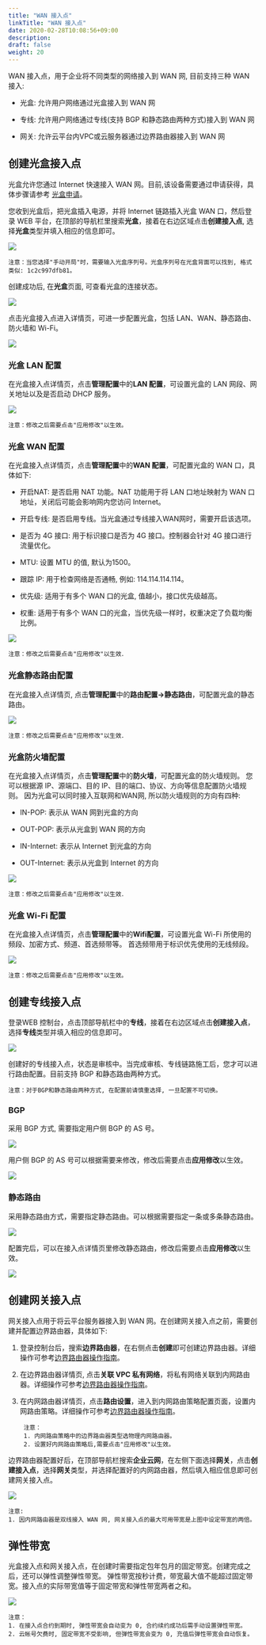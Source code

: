 ```yaml
---
title: "WAN 接入点"
linkTitle: "WAN 接入点"
date: 2020-02-28T10:08:56+09:00
description:
draft: false
weight: 20
---
```



WAN 接入点，用于企业将不同类型的网络接入到 WAN 网, 目前支持三种 WAN 接入: 

* 光盒: 允许用户网络通过光盒接入到 WAN 网

* 专线: 允许用户网络通过专线(支持 BGP 和静态路由两种方式)接入到 WAN 网

* 网关: 允许云平台内VPC或云服务器通过边界路由器接入到 WAN 网

## 创建光盒接入点

光盒允许您通过 Internet 快速接入 WAN 网。目前,该设备需要通过申请获得，具体步骤请参考 [光盒申请](../../../light-box/manual/base)。

您收到光盒后，把光盒插入电源，并将 Internet 链路插入光盒 WAN 口，然后登录 WEB 平台，在顶部的导航栏里搜索**光盒**，接着在右边区域点击**创建接入点**, 选择**光盒**类型并填入相应的信息即可。

![](../../_images/create_wan_cpe.png)

    注意：当您选择"手动开局"时，需要输入光盒序列号。光盒序列号在光盒背面可以找到, 格式类似: 1c2c997dfb81。

创建成功后, 在**光盒**页面, 可查看光盒的连接状态。

![](../../_images/cpe_connection_status.png)

点击光盒接入点进入详情页，可进一步配置光盒，包括 LAN、WAN、静态路由、防火墙和 Wi-Fi。

![](../../_images/describe_wan_cpe.png)

### 光盒 LAN 配置

在光盒接入点详情页，点击**管理配置**中的**LAN 配置**，可设置光盒的 LAN 网段、网关地址以及是否启动 DHCP 服务。

![](../../_images/lan_config.png)

    注意：修改之后需要点击"应用修改"以生效。

### 光盒 WAN 配置

在光盒接入点详情页，点击**管理配置**中的**WAN 配置**，可配置光盒的 WAN 口，具体如下:

* 开启NAT: 是否启用 NAT 功能。NAT 功能用于将 LAN 口地址映射为 WAN 口地址，关闭后可能会影响网内您访问 Internet。

* 开启专线: 是否启用专线。当光盒通过专线接入WAN网时，需要开启该选项。

* 是否为 4G 接口: 用于标识接口是否为 4G 接口。控制器会针对 4G 接口进行流量优化。

* MTU: 设置 MTU 的值, 默认为1500。

* 跟踪 IP: 用于检查网络是否通畅, 例如: 114.114.114.114。

* 优先级: 适用于有多个 WAN 口的光盒, 值越小，接口优先级越高。

* 权重: 适用于有多个 WAN 口的光盒，当优先级一样时，权重决定了负载均衡比例。

![](../../_images/wan_config.png)

    注意：修改之后需要点击"应用修改"以生效．

### 光盒静态路由配置

在光盒接入点详情页, 点击**管理配置**中的**路由配置->静态路由**，可配置光盒的静态路由。

![](../../_images/describe_wan_cpe_route.png)

    注意：修改之后需要点击"应用修改"以生效．

### 光盒防火墙配置

在光盒接入点详情页，点击**管理配置**中的**防火墙**，可配置光盒的防火墙规则。
您可以根据源 IP、源端口、目的 IP、目的端口、协议、方向等信息配置防火墙规则。
因为光盒可以同时接入互联网和WAN网, 所以防火墙规则的方向有四种:

* IN-POP: 表示从 WAN 网到光盒的方向

* OUT-POP: 表示从光盒到 WAN 网的方向

* IN-Internet: 表示从 Internet 到光盒的方向

* OUT-Internet: 表示从光盒到 Internet 的方向

![](../../_images/describe_wan_cpe_firewall.png)

    注意：修改之后需要点击"应用修改"以生效．

### 光盒 Wi-Fi 配置

在光盒接入点详情页，点击**管理配置**中的**Wifi配置**，可设置光盒 Wi-Fi 所使用的频段、加密方式、频道、首选频带等。
首选频带用于标识优先使用的无线频段。

![](../../_images/describe_wan_cpe_wifi.png)

    注意：修改之后需要点击"应用修改"以生效。

## 创建专线接入点

登录WEB 控制台，点击顶部导航栏中的**专线**，接着在右边区域点击**创建接入点**，选择**专线**类型并填入相应的信息即可。

![](../../_images/create_wan_line.png)

创建好的专线接入点，状态是审核中。当完成审核、专线链路施工后，您才可以进行路由配置。目前支持 BGP 和静态路由两种方式。

    注意：对于BGP和静态路由两种方式, 在配置前请慎重选择, 一旦配置不可切换。

### BGP

采用 BGP 方式, 需要指定用户侧 BGP 的 AS 号。

![](../../_images/config_wan_line_bgp.png)

用户侧 BGP 的 AS 号可以根据需要来修改，修改后需要点击**应用修改**以生效。

![](../../_images/describe_wan_line_bgp.png)

### 静态路由

采用静态路由方式，需要指定静态路由。可以根据需要指定一条或多条静态路由。

![](../../_images/config_wan_line_route.png)

配置完后，可以在接入点详情页里修改静态路由，修改后需要点击**应用修改**以生效。

![](../../_images/describe_wan_line_route.png)

## 创建网关接入点

网关接入点用于将云平台服务器接入到 WAN 网。在创建网关接入点之前，需要创建并配置边界路由器，具体如下:

1. 登录控制台后，搜索**边界路由器**，在右侧点击**创建**即可创建边界路由器。详细操作可参考[边界路由器操作指南](../../../../../network/border_router/manual/border_user_guide)。

2. 在边界路由器详情页, 点击**关联 VPC 私有网络**，将私有网络关联到内网路由器。详细操作可参考[边界路由器操作指南](../../../../../network/border_router/manual/border_user_guide)。

3. 在内网路由器详情页，点击**路由设置**，进入到内网路由策略配置页面，设置内网路由策略。详细操作可参考[边界路由器操作指南](../../../../../network/border_router/manual/border_user_guide)。



        注意：
        1. 内网路由策略中的边界路由器类型选物理内网路由器。
        2. 设置好内网路由策略后,需要点击"应用修改"以生效。

边界路由器配置好后，在顶部导航栏搜索**企业云网**，在左侧下面选择**网关**，点击**创建接入点**，选择**网关**类型，并选择配置好的内网路由器，然后填入相应信息即可创建网关接入点。

![](../../_images/create_vpc_wan_access.png)

    注意: 
    1. 因内网路由器是双线接入 WAN 网, 网关接入点的最大可用带宽是上图中设定带宽的两倍。

## 弹性带宽

光盒接入点和网关接入点，在创建时需要指定包年包月的固定带宽。创建完成之后，还可以弹性调整弹性带宽。
弹性带宽按秒计费，带宽最大值不能超过固定带宽。接入点的实际带宽值等于固定带宽和弹性带宽两者之和。

![](../../_images/elastic.png)

    注意：
    1. 在接入点合约到期时, 弹性带宽会自动变为 0, 合约续约成功后需手动设置弹性带宽。
    2. 云帐号欠费时, 固定带宽不受影响, 但弹性带宽会变为 0, 充值后弹性带宽会自动恢复。
